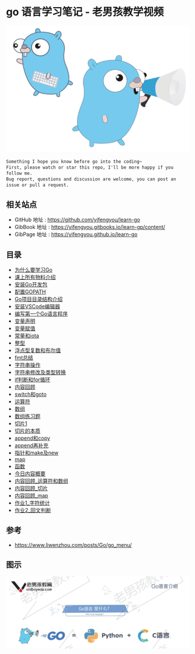 # go 语言学习笔记 - 老男孩教学视频

![20201003_173756_87](image/20201003_173756_87.png)

```
Something I hope you know before go into the coding~
First, please watch or star this repo, I'll be more happy if you follow me.
Bug report, questions and discussion are welcome, you can post an issue or pull a request.
```

## 相关站点

* GitHub 地址 : <https://github.com/yifengyou/learn-go>
* GibBook 地址 : <https://yifengyou.gitbooks.io/learn-gp/content/>
* GibPage 地址 : <https://yifengyou.github.io/learn-go>

## 目录

* [为什么要学习Go](docs/oldboy/为什么要学习Go.md)
* [课上所有物料介绍](docs/oldboy/课上所有物料介绍.md)
* [安装Go开发包](docs/oldboy/安装Go开发包.md)
* [配置GOPATH](docs/oldboy/配置GOPATH.md)
* [Go项目目录结构介绍](docs/oldboy/Go项目目录结构介绍.md)
* [安装VSCode编辑器](docs/oldboy/安装VSCode编辑器.md)
* [编写第一个Go语言程序](docs/oldboy/编写第一个Go语言程序.md)
* [变量声明](docs/oldboy/变量声明.md)
* [变量赋值](docs/oldboy/变量赋值.md)
* [常量和iota](docs/oldboy/常量和iota.md)
* [整型](docs/oldboy/整型.md)
* [浮点型复数和布尔值](docs/oldboy/浮点型复数和布尔值.md)
* [fmt总结](docs/oldboy/fmt总结.md)
* [字符串操作](docs/oldboy/字符串操作.md)
* [字符串修改及类型转换](docs/oldboy/字符串修改及类型转换.md)
* [if判断和for循环](docs/oldboy/if判断和for循环.md)
* [内容回顾](docs/oldboy/内容回顾.md)
* [switch和goto](docs/oldboy/switch和goto.md)
* [运算符](docs/oldboy/运算符.md)
* [数组](docs/oldboy/数组.md)
* [数组练习题](docs/oldboy/数组练习题.md)
* [切片1](docs/oldboy/切片1.md)
* [切片的本质](docs/oldboy/切片的本质.md)
* [append和copy](docs/oldboy/append和copy.md)
* [append再补充](docs/oldboy/append再补充.md)
* [指针和make及new](docs/oldboy/指针和make及new.md)
* [map](docs/oldboy/map.md)
* [函数](docs/oldboy/函数.md)
* [今日内容概要](docs/oldboy/今日内容概要.md)
* [内容回顾_运算符和数组](docs/oldboy/内容回顾_运算符和数组.md)
* [内容回顾_切片](docs/oldboy/内容回顾_切片.md)
* [内容回顾_map](docs/oldboy/内容回顾_map.md)
* [作业1_字符统计](docs/oldboy/作业1_字符统计.md)
* [作业2_回文判断](docs/oldboy/作业2_回文判断.md)

## 参考

* <https://www.liwenzhou.com/posts/Go/go_menu/>

## 图示

![20201003_173722_94](image/20201003_173722_94.png)
